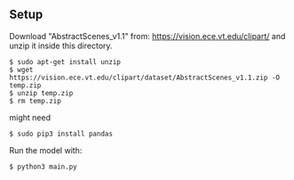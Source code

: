 ## Setup 

Download "AbstractScenes_v1.1" from: https://vision.ece.vt.edu/clipart/ and unzip it inside this directory. 


```
$ sudo apt-get install unzip
$ wget https://vision.ece.vt.edu/clipart/dataset/AbstractScenes_v1.1.zip -O temp.zip
$ unzip temp.zip
$ rm temp.zip
```

might need 
```
$ sudo pip3 install pandas
```

Run the model with:
```
$ python3 main.py 
```
